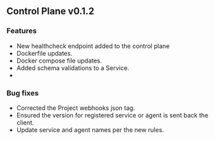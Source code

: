 ## Control Plane v0.1.2

### Features
- New healthcheck endpoint added to the control plane
- Dockerfile updates.
- Docker compose file updates.
- Added schema validations to a Service.
- 
### Bug fixes
- Corrected the Project webhooks json tag.
- Ensured the version for registered service or agent is sent back the client.
- Update service and agent names per the new rules.
